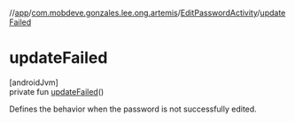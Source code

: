//[app](../../../index.md)/[com.mobdeve.gonzales.lee.ong.artemis](../index.md)/[EditPasswordActivity](index.md)/[updateFailed](update-failed.md)

# updateFailed

[androidJvm]\
private fun [updateFailed](update-failed.md)()

Defines the behavior when the password is not successfully edited.
